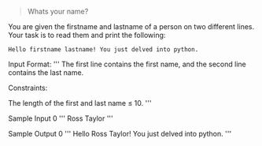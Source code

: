 > Whats your name?

You are given the firstname and lastname of a person on two different lines. Your task is to read them and print the following:

```
Hello firstname lastname! You just delved into python.
```

Input Format:
'''
The first line contains the first name, and the second line contains the last name.

Constraints:

The length of the first and last name ≤ 10.
'''

Sample Input 0
'''
Ross
Taylor
'''

Sample Output 0
'''
Hello Ross Taylor! You just delved into python.
'''
